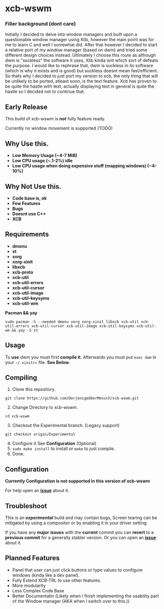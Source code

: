 # xcb-wswm

### Filler background (dont care)
Initially I decided to delve into window managers and built upon a questionable window manager using Xlib, however the main point was for me to learn C and well I somewhat did.
After that however I decided to start a relative port of my window manager (based on dwm) and tried some different design choices instead.
Ultimately I choose this route as although dwm is "suckless" the software it uses, Xlib kinda isnt which sort of defeats the purpose.
I would like to rephrase that, dwm is suckless in its software (which is why it exists and is good) but suckless doesnt mean fast/efficient.
So thats why I decided to just port my version to xcb, the only thing that will be unlikely to be ported, atleast soon, is the text feature.
Xcb has proven to be quite the hastle with text, actually displaying text in general is quite the hastle so I decided not to continue that.


## Early Release
This build of xcb-wswm is ***not*** fully feature ready.

Currently no window movement is supported (TODO)

## Why Use this.
- **Low Memory Usage (~4-7 MiB)**
- **Low CPU usage (~.1-2%) idle**
- **Low CPU usage when doing expensive stuff (mapping windows) (~4-10%)**

## Why Not Use this.
- **Code base is, ok**
- **Few Features**
- **Bugs**
- **Doesnt use C++**
- **XCB**

## Requirements
- **dmenu**
- **st**
- **xorg**
- **xorg-xinit**
- **libxcb**
- **xcb-proto**
- **xcb-util**
- **xcb-util-errors**
- **xcb-util-cursor**
- **xcb-util-image**
- **xcb-util-keysyms**
- **xcb-util-wm**

**Pacman && yay**
```
sudo pacman -S --needed dmenu xorg xorg-xinit libxcb xcb-util xcb-util-errors xcb-util-cursor xcb-util-image xcb-util-keysyms xcb-util-wm && yay -S st
```

## Usage 
To **use** dwm you must first **compile it**.
Afterwards you must put `exec dwm` in your `~/.xinitrc` file. **See Below.**


## Compiling
1. Clone this repository.
```
git clone https://github.com/DerjenigeUberMensch/xcb-wswm.git
```
2. Change Directory to xcb-wswm.
```
cd xcb-wswm
```
3. Checkout the Experimental branch. (Legacy support)
```
git checkout origin/Experimental
```
4. Configure it See **Configuration** (Optional)
5. `sudo make install` to install or `make` to just compile.
6. Done.

## Configuration

****Currently Configuration is not supported in this version of xcb-wswm****

For help open an **[issue](https://github.com/DerjenigeUberMensch/xcb-wswm/issues)** about it.

## Troubleshoot
This is an **_experimental_** build and may contain bugs,
Screen tearing can be mitigated by using a compositor or by enabling it in your driver setting

If you have any **major** **issues** with the **current** commit you can **revert** to a **previous commit** for a generally stabler version.
Or you can open an **[issue](https://github.com/DerjenigeUberMensch/xcb-wswm/issues)** about it.

## Planned Features
- Panel that user can just click buttons or type values to configure windows (kinda like a dev panel).
- Fully Extend XCB-TRL to use other features.
- More modularity 
- Less Complex Code Base
- Better Documentatin (Likely when I finish implementing the usability part of the Window manager (AKA when I switch over to this.))
